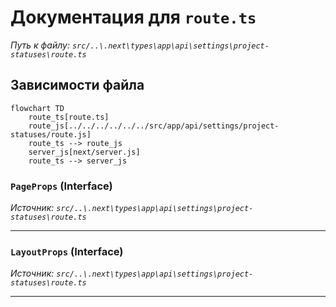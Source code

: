 # Документация для `route.ts`

*Путь к файлу: `src/..\.next\types\app\api\settings\project-statuses\route.ts`*

## Зависимости файла

```mermaid
flowchart TD
    route_ts[route.ts]
    route_js[../../../../../../src/app/api/settings/project-statuses/route.js]
    route_ts --> route_js
    server_js[next/server.js]
    route_ts --> server_js
```

### `PageProps` (Interface)

*Источник: `src/..\.next\types\app\api\settings\project-statuses\route.ts`*

---
### `LayoutProps` (Interface)

*Источник: `src/..\.next\types\app\api\settings\project-statuses\route.ts`*

---
